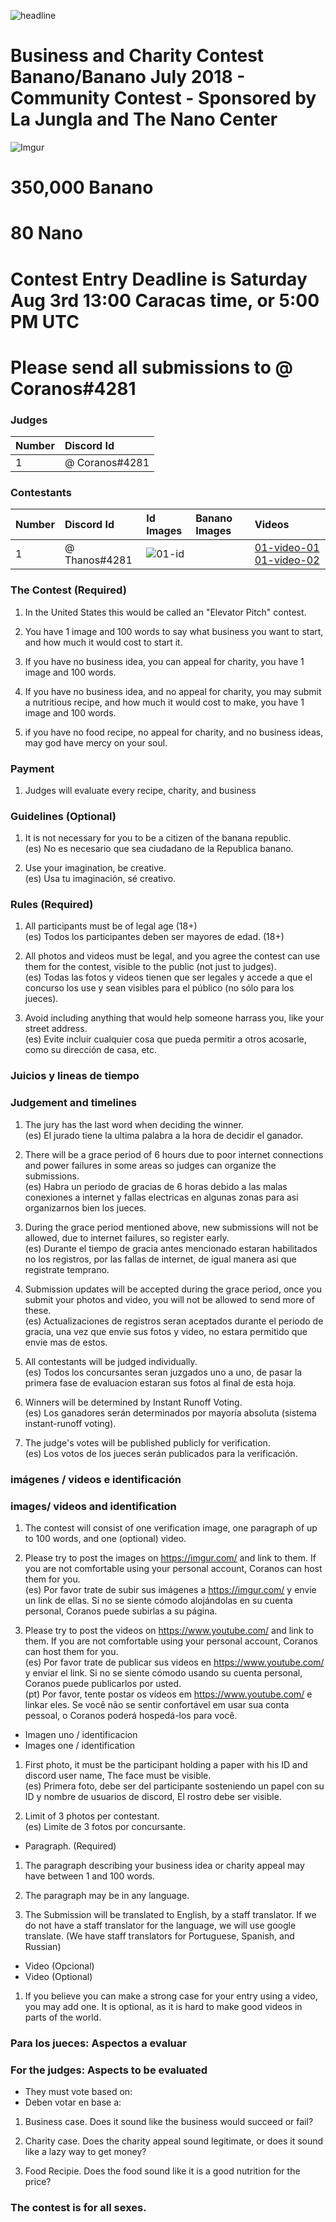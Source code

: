 
![headline](??)
# Business and Charity Contest Banano/Banano July 2018 - Community Contest - Sponsored by La Jungla and The Nano Center
![Imgur](https://i.imgur.com/BE2giLK.jpg)
# 350,000 Banano
# 80 Nano
# Contest Entry Deadline is Saturday Aug 3rd 13:00 Caracas time, or 5:00 PM UTC

# Please send all submissions to @ Coranos#4281

### Judges
| Number | Discord Id                         |
|:------ |:---------------------------------- |
| 1      | @ Coranos#4281                      |

### Contestants
| Number | Discord Id                   | Id Images | Banano Images | Videos                                      |
|:------ | :--------------------------- |:--------- |:------------- |:------------------------------------------- |
| 1      | @ Thanos#4281                |![01-id]   |               | [01-video-01] [01-video-02]                 |

[01-id]: https://coranos.github.io/bananos/thanos/thananos.png "thumbnail"
[01-video-01]: https://coranos.github.io/bananos/thanos/thananos.png "video-1"
[01-video-02]: https://coranos.github.io/bananos/thanos/thananos.png "video-2"

### The Contest (Required)
1. In the United States this would be called an "Elevator Pitch" contest.

2. You have 1 image and 100 words to say what business you want to start, and how much it would cost to start it.

3. If you have no business idea, you can appeal for charity, you have 1 image and 100 words.

4. If you have no business idea, and no appeal for charity, you may submit a nutritious recipe, and how much it would cost to make, you have 1 image and 100 words.

5. if you have no food recipe, no appeal for charity, and no business ideas, may god have mercy on your soul.

### Payment

1. Judges will evaluate every recipe, charity, and business

### Guidelines (Optional)

1. It is not necessary for you to be a citizen of the banana republic.  
(es) No es necesario que sea ciudadano de la Republica banano.  


2. Use your imagination, be creative.  
(es) Usa tu imaginación, sé creativo.  

### Rules (Required)
		
1. All participants must be of legal age (18+)  
(es) Todos los participantes deben ser mayores de edad. (18+)  

2. All photos and videos must be legal, and you agree the contest can use them for the contest, visible to the public (not just to judges).  
(es) Todas las fotos y videos tienen que ser legales y accede a que el concurso los use y sean visibles para el público (no sólo para los jueces).  

3. Avoid including anything that would help someone harrass you, like your street address.  
(es) Evite incluir cualquier cosa que pueda permitir a otros acosarle, como su dirección de casa, etc.  

		
### Juicios y lineas de tiempo

### Judgement and timelines

1. The jury has the last word when deciding the winner.  
(es) El jurado tiene la ultima palabra a la hora de decidir el ganador.   

2. There will be a grace period of 6 hours due to poor internet connections and power failures in some areas so judges can organize the submissions.  
(es) Habra un periodo de gracias de 6 horas debido a las malas conexiones a internet y fallas electricas en algunas zonas para asi organizarnos bien los jueces.  

3. During the grace period mentioned above, new submissions will not be allowed, due to internet failures, so register early.  
(es) Durante el tiempo de gracia antes mencionado estaran habilitados no los registros, por las fallas de internet, de igual manera asi que registrate temprano.  
	
4. Submission updates will be accepted during the grace period, once you submit your photos and video, you will not be allowed to send more of these.  
(es) Actualizaciones de registros seran aceptados durante el periodo de gracia, una vez que envie sus fotos y video, no estara permitido que envie mas de estos.  

5. All contestants will be judged individually.  
(es) Todos los concursantes seran juzgados uno a uno, de pasar la primera fase de evaluacion estaran sus fotos al final de esta hoja.  

6. Winners will be determined by Instant Runoff Voting.  
(es) Los ganadores serán determinados por mayoría absoluta (sistema instant-runoff voting).  

7. The judge's votes will be published publicly for verification.  
(es) Los votos de los jueces serán publicados para la verificación.  

### imágenes / videos e identificación

### images/ videos and identification

1. The contest will consist of one verification image, one paragraph of up to 100 words, and one (optional) video.  

2. Please try to post the images on https://imgur.com/ and link to them. If you are not comfortable using your personal account, Coranos can host them for you.  
(es) Por favor trate de subir sus imágenes a https://imgur.com/ y envie un link de ellas. Si no se siente cómodo alojándolas en su cuenta personal, Coranos puede subirlas a su página.  

3. Please try to post the videos on https://www.youtube.com/ and link to them. If you are not comfortable using your personal account, Coranos can host them for you.  
(es) Por favor trate de publicar sus videos en https://www.youtube.com/ y enviar el link. Si no se siente cómodo usando su cuenta personal, Coranos puede publicarlos por usted.  
(pt) Por favor, tente postar os vídeos em https://www.youtube.com/ e linkar eles. Se você não se sentir confortável em usar sua conta pessoal, o Coranos poderá hospedá-los para você.  

* Imagen uno / identificacion
* Images one / identification

1. First photo, it must be the participant holding a paper with his ID and discord user name, The face must be visible.  
(es) Primera foto, debe ser del participante sosteniendo un papel con su ID y nombre de usuarios de discord, El rostro debe ser visible.  

2. Limit of 3 photos per contestant.  
(es) Limite de 3 fotos por concursante.  

* Paragraph. (Required)

1. The paragraph describing your business idea or charity appeal may have between 1 and 100 words.  

2. The paragraph may be in any language.  

3. The Submission will be translated to English, by a staff translator. If we do not have a staff translator for the language, we will use google translate. (We have staff translators for Portuguese, Spanish, and Russian)  

* Video (Opcional)
* Video (Optional)

1. If you believe you can make a strong case for your entry using a video, you may add one. It is optional, as it is hard to make good videos in parts of the world.  

### Para los jueces: Aspectos a evaluar

### For the judges: Aspects to be evaluated

* They must vote based on:  
* Deben votar en base a:  

1. Business case. Does it sound like the business would succeed or fail?  

2. Charity case. Does the charity appeal sound legitimate, or does it sound like a lazy way to get money?  

3. Food Recipie. Does the food sound like it is a good nutrition for the price?  

### The contest is for all sexes.

